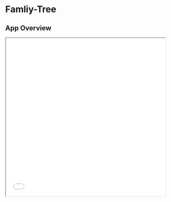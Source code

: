 # Famliy-Tree
## App Overview
<iframe src="Family Tree - Android App Overview.pdf.pdf" width="100%" height="500px"></iframe>

